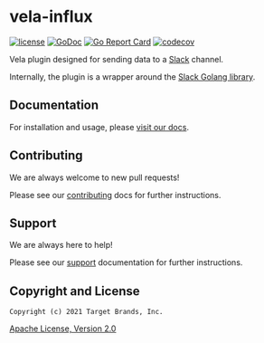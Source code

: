 # vela-influx

[![license](https://img.shields.io/crates/l/gl.svg)](../LICENSE)
[![GoDoc](https://godoc.org/github.com/go-vela/vela-slack?status.svg)](https://godoc.org/github.com/go-vela/vela-slack)
[![Go Report Card](https://goreportcard.com/badge/go-vela/vela-slack)](https://goreportcard.com/report/go-vela/vela-slack)
[![codecov](https://codecov.io/gh/go-vela/vela-slack/branch/main/graph/badge.svg)](https://codecov.io/gh/go-vela/vela-slack)

Vela plugin designed for sending data to a [Slack](https://slack.com/) channel.

Internally, the plugin is a wrapper around the [Slack Golang library](https://github.com/slack-go/slack).

## Documentation

For installation and usage, please [visit our docs](https://go-vela.github.io/docs).

## Contributing

We are always welcome to new pull requests!

Please see our [contributing](CONTRIBUTING.md) docs for further instructions.

## Support

We are always here to help!

Please see our [support](SUPPORT.md) documentation for further instructions.

## Copyright and License

```
Copyright (c) 2021 Target Brands, Inc.
```

[Apache License, Version 2.0](http://www.apache.org/licenses/LICENSE-2.0)
